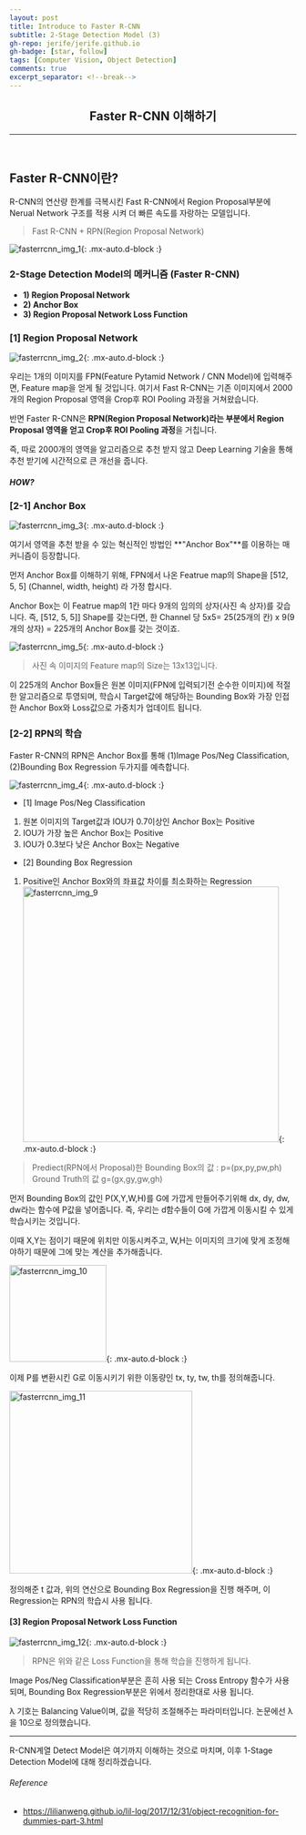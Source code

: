 ```yaml
---
layout: post 
title: Introduce to Faster R-CNN
subtitle: 2-Stage Detection Model (3)
gh-repo: jerife/jerife.github.io
gh-badge: [star, follow]
tags: [Computer Vision, Object Detection]
comments: true
excerpt_separator: <!--break-->
---
```

<div align=center><h2>Faster R-CNN 이해하기</h2></div>
<!--break-->

----

 <br/>

## Faster R-CNN이란?
R-CNN의 연산량 한계를 극복시킨 Fast R-CNN에서 Region Proposal부분에 Nerual Network 구조를 적용 시켜 더 빠른 속도를 자랑하는 모델입니다.  

> Fast R-CNN + RPN(Region Proposal Network) 

![fasterrcnn_img_1](https://user-images.githubusercontent.com/68190553/132939467-1957f674-2050-4d60-8dfa-e24d62f772a1.png){: .mx-auto.d-block :}

### 2-Stage Detection Model의 메커니즘 (Faster R-CNN)

* **1) Region Proposal Network**
* **2) Anchor Box**
* **3) Region Proposal Network Loss Function**


### [1] Region Proposal Network
![fasterrcnn_img_2](https://user-images.githubusercontent.com/68190553/132939744-4aa27ce8-e913-4306-bdf1-abe3a66698c3.png){: .mx-auto.d-block :} 

우리는 1개의 이미지를 FPN(Feature Pytamid Network / CNN Model)에 입력해주면, Feature map을 얻게 될 것입니다. 여기서 Fast R-CNN는 기존 이미지에서 2000개의 Region Proposal 영역을 Crop후 ROI Pooling 과정을 거쳐왔습니다. 

반면 Faster R-CNN은 **RPN(Region Proposal Network)라는 부분에서 Region Proposal 영역을 얻고 Crop후 ROI Pooling 과정**을 거칩니다. 

즉, 따로 2000개의 영역을 알고리즘으로 추천 받지 않고 Deep Learning 기술을 통해 추천 받기에 시간적으로 큰 개선을 줍니다. 


##### **HOW?** 

### [2-1] Anchor Box
![fasterrcnn_img_3](https://user-images.githubusercontent.com/68190553/132940137-0f770866-355f-4d3e-a310-3470ba4b7276.jpeg){: .mx-auto.d-block :}

여기서 영역을 추천 받을 수 있는 혁신적인 방법인 **"Anchor Box"**를 이용하는 매커니즘이 등장합니다. 

먼저 Anchor Box를 이해하기 위해, FPN에서 나온 Featrue map의 Shape을 [512, 5, 5] (Channel, width, height) 라 가정 합시다. 

Anchor Box는 이 Featrue map의 1칸 마다 9개의 임의의 상자(사진 속 상자)를 갖습니다. 즉,  [512, 5, 5]] Shape를 갖는다면, 한 Channel 당 5x5= 25(25개의 칸) x 9(9개의 상자) = 225개의 Anchor Box를 갖는 것이죠. 

![fasterrcnn_img_5](https://user-images.githubusercontent.com/68190553/132977409-ac367f12-7559-419e-8164-acc6091cc907.png){: .mx-auto.d-block :}
> 사진 속 이미지의 Feature map의 Size는 13x13입니다.

이 225개의 Anchor Box들은 원본 이미지(FPN에 입력되기전 순수한 이미지)에 적절한 알고리즘으로 투영되며, 학습시 Target값에 해당하는 Bounding Box와 가장 인접한 Anchor Box와 Loss값으로 가중치가 업데이트 됩니다.


### [2-2] RPN의 학습
Faster R-CNN의 RPN은 Anchor Box를 통해 (1)Image Pos/Neg Classification, (2)Bounding Box Regression 두가지를 예측합니다.

![fasterrcnn_img_4](https://user-images.githubusercontent.com/68190553/132977908-7b6fec9d-282d-490a-929f-3c16add40457.png){: .mx-auto.d-block :} 

* [1] Image Pos/Neg Classification
1. 원본 이미지의 Target값과 IOU가 0.7이상인 Anchor Box는 Positive
2. IOU가 가장 높은 Anchor Box는 Positive
3. IOU가 0.3보다 낮은  Anchor Box는 Negative

* [2] Bounding Box Regression
1. Positive인  Anchor Box와의 좌표값 차이를 최소화하는 Regression
<img width="449" alt="fasterrcnn_img_9" src="https://user-images.githubusercontent.com/68190553/132977931-64ab7161-118d-452f-a239-d8498fa1e6ae.png">{: .mx-auto.d-block :} 
> Prediect(RPN에서 Proposal)한 Bounding Box의 값 : p=(px,py,pw,ph) 
> Ground Truth의 값 g=(gx,gy,gw,gh)

먼저 Bounding Box의 값인 P(X,Y,W,H)를 G에 가깝게 만들어주기위해 dx, dy, dw, dw라는 함수에 P값을 넣어줍니다. 즉, 우리는 d함수들이 G에 가깝게 이동시킬 수 있게 학습시키는 것입니다.

이때 X,Y는 점이기 때문에 위치만 이동시켜주고, W,H는 이미지의 크기에 맞게 조정해야하기 때문에 그에 맞는 계산을 추가해줍니다.

<img width="170" alt="fasterrcnn_img_10" src="https://user-images.githubusercontent.com/68190553/132978085-6dba8ffd-1d1d-42b5-a97a-3d2fbf0e586c.png">{: .mx-auto.d-block :}

이제 P를 변환시킨 G로 이동시키기 위한 이동량인 tx, ty, tw, th를 정의해줍니다. 

<img width="321" alt="fasterrcnn_img_11" src="https://user-images.githubusercontent.com/68190553/132978095-2def57ab-6340-475d-a3d9-b6e8ccf0ca3d.png">{: .mx-auto.d-block :} 

정의해준 t 값과, 위의 연산으로 Bounding Box Regression을 진행 해주며, 이 Regression는 RPN의 학습시 사용 됩니다. 


#### [3] Region Proposal Network Loss Function
![fasterrcnn_img_12](https://user-images.githubusercontent.com/68190553/132979260-a0acf85e-b8d0-444c-8546-a4e13f8cf61a.png){: .mx-auto.d-block :}
> RPN은 위와 같은 Loss Function을 통해 학습을 진행하게 됩니다.<br/>

Image Pos/Neg Classification부분은 흔히 사용 되는 Cross Entropy 함수가 사용 되며, Bounding Box Regression부분은 위에서 정리한대로 사용 됩니다. 

λ 기호는 Balancing Value이며, 값을 적당히 조절해주는 파라미터입니다. 논문에선 λ 을 10으로 정의했습니다. 

----

R-CNN계열 Detect Model은 여기까지 이해하는 것으로 마치며, 이후 1-Stage Detection Model에 대해 정리하겠습니다. 


###### Reference
* https://lilianweng.github.io/lil-log/2017/12/31/object-recognition-for-dummies-part-3.html
